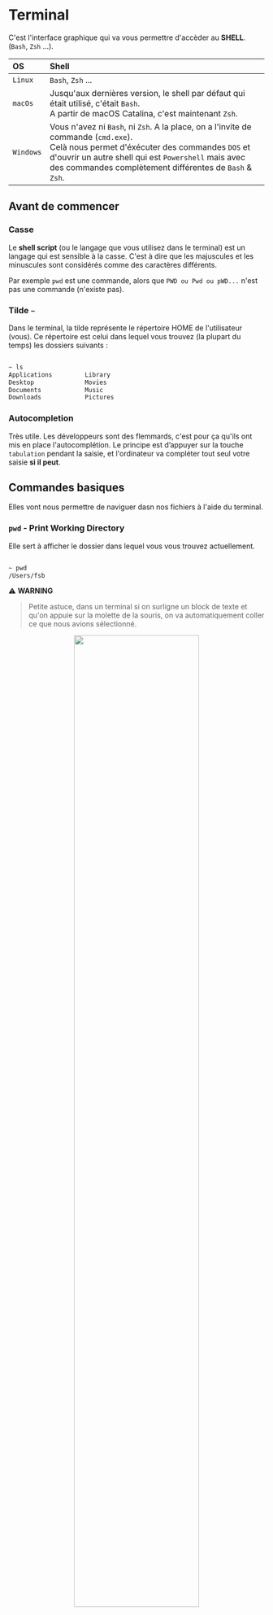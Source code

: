 # Terminal

C'est l'interface graphique qui va vous permettre d'accèder au **SHELL**. (`Bash`, `Zsh` ...).

| OS          | Shell             |
| :---------- | :---------------- |
| `Linux`     | `Bash`, `Zsh` ... |
| `macOs`     | Jusqu'aux dernières version, le shell par défaut qui était utilisé, c'était `Bash`. <br> A partir de macOS Catalina, c'est maintenant `Zsh`. |
| `Windows`   | Vous n'avez ni `Bash`, ni `Zsh`. A la place, on a l'invite de commande (`cmd.exe`). <br> Celà nous permet d'éxécuter des commandes `DOS` et d'ouvrir un autre shell qui est `Powershell` mais avec des commandes complètement différentes de `Bash` & `Zsh`. |

## Avant de commencer

### Casse
Le **shell script** (ou le langage que vous utilisez dans le terminal) est un langage qui est sensible à la casse. C'est à dire que les majuscules et les minuscules sont considérés comme des caractères différents.

Par exemple `pwd` est une commande, alors que `PWD ou Pwd ou pWD...` n'est pas une commande (n'existe pas).

### Tilde `~`
Dans le terminal, la tilde représente le répertoire HOME de l'utilisateur (vous). Ce répertoire est celui dans lequel vous trouvez (la plupart du temps) les dossiers suivants  :

```sh

~ ls
Applications         Library                  
Desktop              Movies             
Documents            Music
Downloads            Pictures

```

### Autocompletion
Très utile. Les développeurs sont des flemmards, c'est pour ça qu'ils ont mis en place l'autocomplétion.
Le principe est d’appuyer sur la touche `tabulation` pendant la saisie, et l'ordinateur va compléter tout seul votre saisie **si il peut**.


## Commandes basiques

Elles vont nous permettre de naviguer dasn nos fichiers à l'aide du terminal.

### `pwd` - Print Working Directory
Elle sert à afficher le dossier dans lequel vous vous trouvez actuellement.

```sh

~ pwd
/Users/fsb

```

⚠️ **WARNING**

> Petite astuce, dans un terminal si on surligne un block de texte et qu'on appuie sur la molette de la souris, on va automatiquement coller ce que nous avions sélectionné.

<p align="center">
  <img src='assets/img/Pwd.png'  width='70%'>
</p>

### `ls` - Lister le contenu d'un répertoire

```sh

~ ls
Applications         Library                  
Desktop              Movies             
Documents            Music
Downloads            Pictures

```

⚠️ **WARNING**

> Par convention, les fichiers/dossiers qui commencent par . sont cachés. Pour les voir, il faut utiliser `ls -a`. (a -> pour all)

> Il est possible d'ajouter une mise en liste avec l'option `-l` soit : `ls -l` (permissions, propriétaire, date ...)

> On peut combiner les deux arguments `ls -la`

> Pour savoir si c'est un dossier, on voit au début `d`(directory). Si il y a un `-`, celà veut dire que c'est un fichier.

<p align="center">
  <img src='assets/img/Ls.png'  width='70%'>
</p>

### `clear` - Nettoyage du terminal

```sh

~ clear

```

### `reset` - Relance le terminal

```sh

~ reset

```

### `cd` - Change Directory

```sh

~ cd Pictures
~ cd ..
~ cd ../Music

```

## Créez, copiez, et déplacez des fichiers.

### `touch` - Créer un nouveau fichier

```sh

~ touch python.txt
~ touch Documents/readme.txt

```

### `mkdir` - Make Directory

Pour créer un dossier, utilisez la commande `mkdir`
```shell
mint@mint ~ $ mkdir nouveauDossier/
```
Créera un dossier dans le répertoire courant.

Autres exemples d'utilisation :
```shell
mint@mint ~ $ mkdir ../nouveauDossier/
mint@mint ~ $ mkdir dossierExistant/nouveauDossier/
```

Vous constatez que mkdir ne se limite pas au dossier actuel, vous pouvez aussi créer des dossiers via mkdir `chemin/nouveauDossier`

### `rmdir` - Mais il est vide ce dossier ? Aller hop, poubelle !

Cette commande sert à supprimer une dossier **vide**.
Son fonctionnement est le même que `mkdir` :
```shell
mint@mint ~ $ rmdir dossierASupprimer/
mint@mint ~ $ rmdir ../dossierASupprimer/
mint@mint ~ $ rmdir dossierExistant/dossierASupprimer/
```

### `rm` - Supprimez un fichier ou un dossier qui ne vous plait pas.
Cette commande sert à supprimer un fichier, où un dossier plein (contrairement à `rmdir` qui ne peut supprimer que des dossiers vide).
```shell
mint@mint ~ $ rm monfichier.extension
```
Supprime un fichier

```shell
mint@mint ~ $ rm -r mondossier/
```
Fait une suppression récursive. En gros retenez que c'est avec cette commande que vous pouvez supprimer un dossier contenant d'autres dossiers/fichiers.

```shell
mint@mint ~ $ rm -rf mondossier/
```
Fait une suppression recursive et forcée. **A utiliser avec précaution.**

### `mv` - Déplacer ou renommer ? Vous choisissez.
Cette commande permet de déplacer ou de renommer un fichier, en fonction de la façon dont vous l'utilisez.

Mettons que vous êtes dans le dossier courant `~`. Dedans vous avez :
- Documents
- Images
- Vidéos
- test

Pour déplacer `test` dans `Documents`
```shell
mint@mint ~ $ mv test Documents
```

Pour renommer `test` en `supertest`
```shell
mint@mint ~ $ mv test supertest
```

### `cp` - Copiez vos fichiers ou vos dossier

Pour copier un fichier :
```shell
mint@mint ~ $ cp chemin/fichier.extension cheminDeDestination/
```

Pour copier un dossier, on ajoute le paramètre -R (copie récursive) :
```shell
mint@mint ~ $ cp -R chemin/monDossier/ cheminDeDestination/
```

## Régler les droits sur un fichier/dossier

### Permissions / Droits

Pour définir les droits, il faut déjà savoir les compter !

| Type      | Chiffre |
|:----------|:--------|
| Lecture   | 4       |
| Ecriture  | 2       |
| Exécution | 1       |

Et ensuite on fait la somme des chiffres pour déterminer les droits que l'ont souhaite.

Exemples :
- droits en lecture et écriture => `6`
- droits en lecture, écriture et exécution => `7`
- droits en lecture uniquement => `4`

### Utilisateurs

Ensuite, on peut déterminer les permissions pour 3 niveaux/types d'utilisateurs :
- l'utilisateur propriétaire du fichier/dossier
- le groupe d'utilisateurs lié au fichier/dossier
- tous les autres

Ainsi, on peut dire que le propriétaire a tous les droits `7`, le groupe lecture + exécution `5`, aucun droit pour tous les autres `0` => `750`

### La commande

`chmod 755 /var/www/html` :
- lecture+ecriture+execution pour le propriétaire du dossier _/var/www/html_
- lecture+execution pour le groupe du dossier _/var/www/html_
- lecture+execution pour tous les autres

`chmod -Rf 755 /var/www/html` :
- applique la commande précédente pour le dossier _/var/www/html_ mais aussi tous ses enfants
